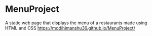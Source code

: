 # MenuProject
A static web page that displays the menu of a restaurants made using HTML and CSS
https://modihimanshu36.github.io/MenuProject/
